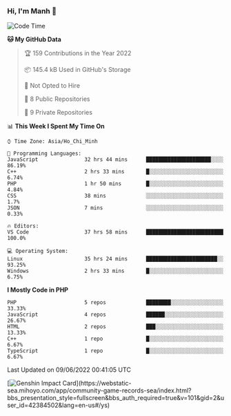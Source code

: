 ### Hi, I'm Manh 👋

<!--START_SECTION:waka-->
![Code Time](http://img.shields.io/badge/Code%20Time-0%20secs-blue)

**🐱 My GitHub Data** 

> 🏆 159 Contributions in the Year 2022
 > 
> 📦 145.4 kB Used in GitHub's Storage 
 > 
> 🚫 Not Opted to Hire
 > 
> 📜 8 Public Repositories 
 > 
> 🔑 9 Private Repositories  
 > 
📊 **This Week I Spent My Time On** 

```text
⌚︎ Time Zone: Asia/Ho_Chi_Minh

💬 Programming Languages: 
JavaScript               32 hrs 44 mins      █████████████████████░░░░   86.19% 
C++                      2 hrs 33 mins       █░░░░░░░░░░░░░░░░░░░░░░░░   6.74% 
PHP                      1 hr 50 mins        █░░░░░░░░░░░░░░░░░░░░░░░░   4.84% 
CSS                      38 mins             ░░░░░░░░░░░░░░░░░░░░░░░░░   1.7% 
JSON                     7 mins              ░░░░░░░░░░░░░░░░░░░░░░░░░   0.33%

🔥 Editors: 
VS Code                  37 hrs 58 mins      █████████████████████████   100.0%

💻 Operating System: 
Linux                    35 hrs 24 mins      ███████████████████████░░   93.25% 
Windows                  2 hrs 33 mins       █░░░░░░░░░░░░░░░░░░░░░░░░   6.75%

```

**I Mostly Code in PHP** 

```text
PHP                      5 repos             ████████░░░░░░░░░░░░░░░░░   33.33% 
JavaScript               4 repos             ██████░░░░░░░░░░░░░░░░░░░   26.67% 
HTML                     2 repos             ███░░░░░░░░░░░░░░░░░░░░░░   13.33% 
C++                      1 repo              █░░░░░░░░░░░░░░░░░░░░░░░░   6.67% 
TypeScript               1 repo              █░░░░░░░░░░░░░░░░░░░░░░░░   6.67%

```



 Last Updated on 09/06/2022 00:41:05 UTC
<!--END_SECTION:waka-->

[![Genshin Impact Card](https://api.mn07.xyz/genshin/card/42384502?)](https://webstatic-sea.mihoyo.com/app/community-game-records-sea/index.html?bbs_presentation_style=fullscreen&bbs_auth_required=true&v=101&gid=2&user_id=42384502&lang=en-us#/ys)
